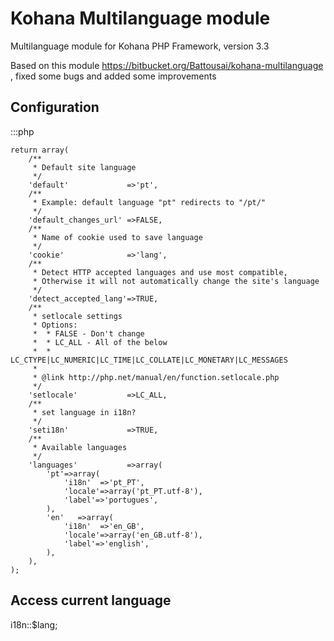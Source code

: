 # Kohana Multilanguage module

Multilanguage module for Kohana PHP Framework, version 3.3

Based on this module https://bitbucket.org/Battousai/kohana-multilanguage
, fixed some bugs and added some improvements


## Configuration

  :::php

    return array(
        /**
         * Default site language
         */
        'default'             =>'pt',
        /**
         * Example: default language "pt" redirects to "/pt/"
         */
        'default_changes_url' =>FALSE,
        /**
         * Name of cookie used to save language
         */
        'cookie'              =>'lang',
        /**
         * Detect HTTP accepted languages and use most compatible,
         * Otherwise it will not automatically change the site's language
         */
        'detect_accepted_lang'=>TRUE,
        /**
         * setlocale settings
         * Options:
         *  * FALSE - Don't change
         *  * LC_ALL - All of the below
         *  * LC_CTYPE|LC_NUMERIC|LC_TIME|LC_COLLATE|LC_MONETARY|LC_MESSAGES
         *
         * @link http://php.net/manual/en/function.setlocale.php
         */
        'setlocale'           =>LC_ALL,
        /**
         * set language in i18n?
         */
        'seti18n'             =>TRUE,
        /**
         * Available languages
         */
        'languages'           =>array(
            'pt'=>array(
                'i18n'  =>'pt_PT',
                'locale'=>array('pt_PT.utf-8'),
                'label'=>'portugues',
            ),
            'en'   =>array(
                'i18n'  =>'en_GB',
                'locale'=>array('en_GB.utf-8'),
                'label'=>'english',
            ),
        ),
    );


## Access current language

i18n::$lang;
